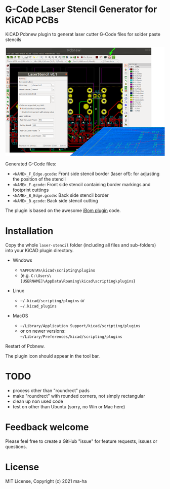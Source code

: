 # G-Code Laser Stencil Generator for KiCAD PCBs
 
KiCAD Pcbnew plugin to generat laser cutter G-Code files for solder paste stencils

![Screenshot](screen.png)

Generated G-Code files:

* `<NAME>_F_Edge.gcode`: Front side stencil border (laser off): for adjusting the position of the stencil
* `<NAME>_F.gcode`: Front side stencil containing border markings and footprint cuttings
* `<NAME>_B_Edge.gcode`: Back side stencil border
* `<NAME>_B.gcode`: Back side stencil cutting

The plugin is based on the awesome [iBom plugin](https://github.com/openscopeproject/InteractiveHtmlBom) code.

# Installation

Copy the whole `laser-stencil` folder (including all files and sub-folders) into your KiCAD plugin directory.

* Windows
  * `%APPDATA%\kicad\scripting\plugins`
  * (e.g. `C:\Users\[USERNAME]\AppData\Roaming\kicad\scripting\plugins`)

* Linux
  * `~/.kicad/scripting/plugins` or
  * `~/.kicad_plugins`

* MacOS
  * `~/Library/Application Support/kicad/scripting/plugins`
  * or on newer versions: `~/Library/Preferences/kicad/scripting/plugins`

Restart of Pcbnew.

The plugin icon should appear in the tool bar.

# TODO

* process other than "roundrect" pads 
* make "roundrect" with rounded corners, not simply rectangular
* clean up non used code
* test on other than Ubuntu (sorry, no Win or Mac here)

# Feedback welcome

Please feel free to create a GitHub "issue" for feature requests, issues or questions.

# License

MIT License, Copyright (c) 2021 ma-ha